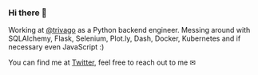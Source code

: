 ### Hi there 👋

Working at [@trivago](https://github.com/trivago) as a Python backend engineer.
Messing around with SQLAlchemy, Flask, Selenium, Plot.ly, Dash, Docker, Kubernetes and if necessary even JavaScript :)

You can find me at [Twitter](https://twitter.com/Betatier), feel free to reach out to me ✉
